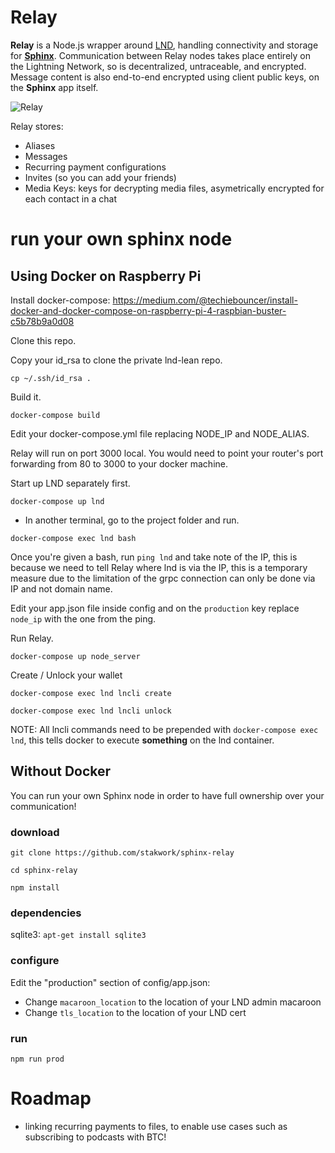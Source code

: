 # Relay

**Relay** is a Node.js wrapper around [LND](https://github.com/lightningnetwork/lnd), handling connectivity and storage for [**Sphinx**](https://sphinx.chat). Communication between Relay nodes takes place entirely on the Lightning Network, so is decentralized, untraceable, and encrypted. Message content is also end-to-end encrypted using client public keys, on the **Sphinx** app itself.

![Relay](https://github.com/stakwork/sphinx-relay/raw/master/public/relay.jpg)

Relay stores:
- Aliases
- Messages
- Recurring payment configurations
- Invites (so you can add your friends)
- Media Keys: keys for decrypting media files, asymetrically encrypted for each contact in a chat

# run your own sphinx node

## Using Docker on Raspberry Pi

Install docker-compose: https://medium.com/@techiebouncer/install-docker-and-docker-compose-on-raspberry-pi-4-raspbian-buster-c5b78b9a0d08

Clone this repo.

Copy your id_rsa to clone the private lnd-lean repo.

```
cp ~/.ssh/id_rsa .
```

Build it.

```
docker-compose build
```

Edit your docker-compose.yml file replacing NODE_IP and NODE_ALIAS.

Relay will run on port 3000 local. You would need to point your router's port forwarding from 80 to 3000 to your docker machine.

Start up LND separately first.

```
docker-compose up lnd
```

- In another terminal, go to the project folder and run.

```
docker-compose exec lnd bash
```

Once you're given a bash, run `ping lnd` and take note of the IP, this is because we need to tell Relay where lnd is via the IP, this is a temporary measure due to the limitation of the grpc connection can only be done via IP and not domain name.

Edit your app.json file inside config and on the `production` key replace `node_ip` with the one from the ping.

Run Relay.

```
docker-compose up node_server
```

Create / Unlock your wallet

```
docker-compose exec lnd lncli create

docker-compose exec lnd lncli unlock
```

NOTE: All lncli commands need to be prepended with `docker-compose exec lnd`, this tells docker to execute **something** on the lnd container.

## Without Docker

You can run your own Sphinx node in order to have full ownership over your communication!

### download

`git clone https://github.com/stakwork/sphinx-relay`

`cd sphinx-relay`

`npm install`

### dependencies

sqlite3: `apt-get install sqlite3`

### configure

Edit the "production" section of config/app.json:
 - Change `macaroon_location` to the location of your LND admin macaroon
 - Change `tls_location` to the location of your LND cert

### run

`npm run prod`

# Roadmap

- linking recurring payments to files, to enable use cases such as subscribing to podcasts with BTC!